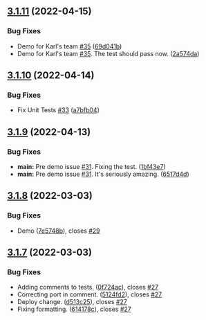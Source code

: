 ## [3.1.11](https://github.com/polinchw/hello-github-webhook/compare/v3.1.10...v3.1.11) (2022-04-15)


### Bug Fixes

* Demo for Karl's team [#35](https://github.com/polinchw/hello-github-webhook/issues/35) ([69d041b](https://github.com/polinchw/hello-github-webhook/commit/69d041b6dec6e495a24c74f99f5889dc379ab3c9))
* Demo for Karl's team [#35](https://github.com/polinchw/hello-github-webhook/issues/35).  The test should pass now. ([2a574da](https://github.com/polinchw/hello-github-webhook/commit/2a574da23dc02247acf40e990eba69be8e8a7c9d))



## [3.1.10](https://github.com/polinchw/hello-github-webhook/compare/v3.1.9...v3.1.10) (2022-04-14)


### Bug Fixes

* Fix Unit Tests [#33](https://github.com/polinchw/hello-github-webhook/issues/33) ([a7bfb04](https://github.com/polinchw/hello-github-webhook/commit/a7bfb045fca6f0abf37bbf9efa8d59572983c1d4))



## [3.1.9](https://github.com/polinchw/hello-github-webhook/compare/v3.1.8...v3.1.9) (2022-04-13)


### Bug Fixes

* **main:** Pre demo issue [#31](https://github.com/polinchw/hello-github-webhook/issues/31).  Fixing the test. ([1bf43e7](https://github.com/polinchw/hello-github-webhook/commit/1bf43e7028e73c86b832654231b7c4a9a2a1aad0))
* **main:** Pre demo issue [#31](https://github.com/polinchw/hello-github-webhook/issues/31).  It's seriously amazing. ([6517d4d](https://github.com/polinchw/hello-github-webhook/commit/6517d4de5e8000d33bebeadd5108ee59c236be8b))



## [3.1.8](https://github.com/polinchw/hello-github-webhook/compare/v3.1.7...v3.1.8) (2022-03-03)


### Bug Fixes

* Demo ([7e5748b](https://github.com/polinchw/hello-github-webhook/commit/7e5748b01f3ecb19404273259866384d02556947)), closes [#29](https://github.com/polinchw/hello-github-webhook/issues/29)



## [3.1.7](https://github.com/polinchw/hello-github-webhook/compare/v3.1.6...v3.1.7) (2022-03-03)


### Bug Fixes

* Adding comments to tests. ([0f724ac](https://github.com/polinchw/hello-github-webhook/commit/0f724ac9e87d78619b8d3d1f9ad715b3ddac429e)), closes [#27](https://github.com/polinchw/hello-github-webhook/issues/27)
* Correcting port in comment. ([5124fd2](https://github.com/polinchw/hello-github-webhook/commit/5124fd241155acec9dd7f8e5da79fdec71efce8d)), closes [#27](https://github.com/polinchw/hello-github-webhook/issues/27)
* Deploy change. ([d513c25](https://github.com/polinchw/hello-github-webhook/commit/d513c25e0dd6a2f9a64bfd9dd0a0cccce623c0c7)), closes [#27](https://github.com/polinchw/hello-github-webhook/issues/27)
* Fixing formatting. ([614178c](https://github.com/polinchw/hello-github-webhook/commit/614178cbd56e0bb515115876b689c8f47787983c)), closes [#27](https://github.com/polinchw/hello-github-webhook/issues/27)



